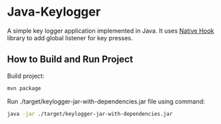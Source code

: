 # Java-Keylogger
A simple key logger application implemented in Java. It uses [Native Hook](https://github.com/kwhat/jnativehook) library to add global listener for key presses.

## How to Build and Run Project
Build project: 
```bash
mvn package
```
Run ./target/keylogger-jar-with-dependencies.jar file using command:
```bash
java -jar ./target/keylogger-jar-with-dependencies.jar
```
